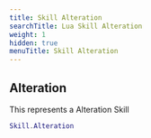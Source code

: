 ```yaml
---
title: Skill Alteration
searchTitle: Lua Skill Alteration
weight: 1
hidden: true
menuTitle: Skill Alteration
---
```

## Alteration

This represents a Alteration Skill
```lua
Skill.Alteration
```
